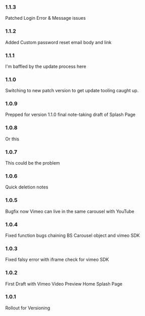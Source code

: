 ### 1.1.3 ### 

Patched Login Error & Message issues

### 1.1.2 ### 

Added Custom password reset email body and link

### 1.1.1 ### 

I'm baffled by the update process here

### 1.1.0 ### 

Switching to new patch version to get update tooling caught up.

### 1.0.9 ###

Prepped for version 1.1.0 final note-taking draft of Splash Page

### 1.0.8 ###

Or this

### 1.0.7 ###

This could be the problem

### 1.0.6 ###

Quick deletion notes

### 1.0.5 ###

Bugfix now Vimeo can live in the same carousel with YouTube

### 1.0.4 ###

Fixed function bugs chaining BS Carousel object and vimeo SDK

### 1.0.3 ###

Fixed falsy error with iframe check for vimeo SDK

### 1.0.2 ###

First Draft with Vimeo Video Preview Home Splash Page

### 1.0.1 ###

Rollout for Versioning
